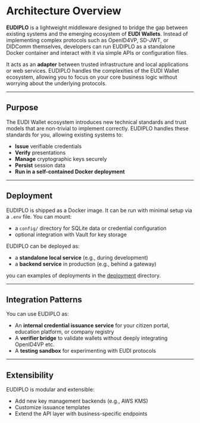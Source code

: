 # Architecture Overview

**EUDIPLO** is a lightweight middleware designed to bridge the gap between
existing systems and the emerging ecosystem of **EUDI Wallets**. Instead of
implementing complex protocols such as OpenID4VP, SD-JWT, or DIDComm themselves,
developers can run EUDIPLO as a standalone Docker container and interact with it
via simple APIs or configuration files.

It acts as an **adapter** between trusted infrastructure and local applications
or web services. EUDIPLO handles the complexities of the EUDI Wallet ecosystem,
allowing you to focus on your core business logic without worrying about the
underlying protocols.

---

## Purpose

The EUDI Wallet ecosystem introduces new technical standards and trust models
that are non-trivial to implement correctly. EUDIPLO handles these standards for
you, allowing existing systems to:

- **Issue** verifiable credentials
- **Verify** presentations
- **Manage** cryptographic keys securely
- **Persist** session data
- **Run in a self-contained Docker deployment**

---

## Deployment

EUDIPLO is shipped as a Docker image. It can be run with minimal setup via a
`.env` file. You can mount:

- a `config/` directory for SQLite data or credential configuration
- optional integration with Vault for key storage

EUDIPLO can be deployed as:

- a **standalone local service** (e.g., during development)
- a **backend service** in production (e.g., behind a gateway)

you can examples of deployments in the
[deployment](https://github.com/cre8/eudiplo/tree/main/deployment) directory.

---

## Integration Patterns

You can use EUDIPLO as:

- An **internal credential issuance service** for your citizen portal, education
  platform, or company registry
- A **verifier bridge** to validate wallets without deeply integrating OpenID4VP
  etc.
- A **testing sandbox** for experimenting with EUDI protocols

---

## Extensibility

EUDIPLO is modular and extensible:

- Add new key management backends (e.g., AWS KMS)
- Customize issuance templates
- Extend the API layer with business-specific endpoints
